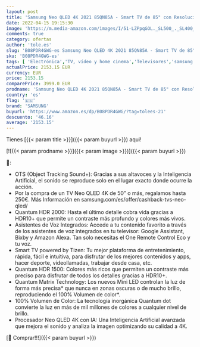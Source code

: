 ```yaml
---
layout: post
title: 'Samsung Neo QLED 4K 2021 85QN85A - Smart TV de 85" con Resolución 4K UHD  Quantum Matrix Technology  Procesador Neo QLED 4K con Inteligencia Artificial  Quantum HDR 1500  OTS'
date: 2022-04-15 19:15:30
image: 'https://m.media-amazon.com/images/I/51-LZPpqGOL._SL500_._SL400_.jpg'
comments: true
category: ofertas
author: 'tole.es'
slug: 'B08PDR4GWG-es Samsung Neo QLED 4K 2021 85QN85A - Smart TV de 85" con...'
sku: 'B08PDR4GWG-es'
tags: [ 'Electrónica','TV, vídeo y home cinema','Televisores','samsung','smart','tv','🇪🇸', ]
actualPrice: 2153.15 EUR
currency: EUR
price: 2153.15
comparePrice: 3999.0 EUR
prodname: 'Samsung Neo QLED 4K 2021 85QN85A - Smart TV de 85" con Resolución 4K UHD  Quantum Matrix Technology  Procesador Neo QLED 4K con Inteligencia Artificial  Quantum HDR 1500  OTS'
country: 'es'
flag: '🇪🇸'
brand: 'SAMSUNG'
buyurl: 'https://www.amazon.es/dp/B08PDR4GWG/?tag=tolees-21'
descuento: '46.16'
average: '2153.15'
---
```


Tienes [{{< param title >}}]({{< param buyurl >}}) aqui!

[![{{< param prodname >}}]({{< param image >}})]({{< param buyurl >}})

🔎:

- OTS (Object Tracking Sound+): Gracias a sus altavoces y la Inteligencia Artificial, el sonido se reproduce solo en el lugar exacto donde ocurre la acción.
- Por la compra de un TV Neo QLED 4K de 50” o más, regalamos hasta 250€. Más Información en samsung.com/es/offer/cashback-tvs-neo-qled/
- Quantum HDR 2000: Hasta el último detalle cobra vida gracias a HDR10+ que permite un contraste más profundo y colores más vivos.
- Asistentes de Voz Integrados: Accede a tu contenido favorito a través de los asistentes de voz integrados en tu televisor: Google Assistant, Bixby y Amazon Alexa. Tan solo necesitas el One Remote Control Eco y tu voz.
- Smart TV powered by Tizen: Tu mejor plataforma de entretenimiento, rápida, fácil e intuitiva, para disfrutar de los mejores contenidos y apps, hacer deporte, videollamadas, trabajar desde casa, etc.
- Quantum HDR 1500: Colores más ricos que permiten un contraste más preciso para disfrutar de todos los detalles gracias a HDR10+.
- Quantum Matrix Technology: Los nuevos Mini LED controlan la luz de forma más precisa* que nunca en zonas oscuras o de mucho brillo, reproduciendo el 100% Volumen de color*.
- 100% Volumen de Color: La tecnología inorgánica Quantum dot convierte la luz en más de mil millones de colores a cualquier nivel de brillo.
- Procesador Neo QLED 4K con IA: Una Inteligencia Artificial avanzada que mejora el sonido y analiza la imagen optimizando su calidad a 4K.

[🛒 Comprar!!!]({{< param buyurl >}})
